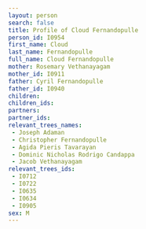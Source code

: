 ```yaml
---
layout: person
search: false
title: Profile of Cloud Fernandopulle
person_id: I0954
first_name: Cloud
last_name: Fernandopulle
full_name: Cloud Fernandopulle
mother: Rosemary Vethanayagam
mother_id: I0911
father: Cyril Fernandopulle
father_id: I0940
children:
children_ids:
partners:
partner_ids:
relevant_trees_names:
 - Joseph Adaman
 - Christopher Fernandopulle
 - Agida Pieris Tavarayan
 - Dominic Nicholas Rodrigo Candappa
 - Jacob Vethanayagam
relevant_trees_ids:
 - I0712
 - I0722
 - I0635
 - I0634
 - I0905
sex: M
---
```


